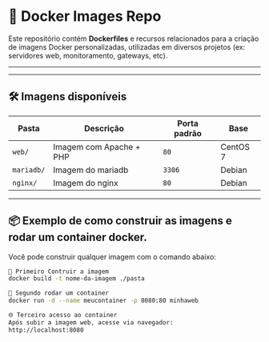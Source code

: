 # 🐳 Docker Images Repo

Este repositório contém **Dockerfiles** e recursos relacionados para a criação de imagens Docker personalizadas, utilizadas em diversos projetos (ex: servidores web, monitoramento, gateways, etc).

---

---

## 🛠️ Imagens disponíveis
| Pasta     | Descrição                                | Porta padrão | Base       |
|-----------|------------------------------------------|--------------|------------|
| `web/`    | Imagem com Apache + PHP                  | `80`         | CentOS 7   |
| `mariadb/`| Imagem do mariadb                        | `3306`       | Debian     |
| `nginx/`  | Imagem do nginx			       | `80`	      | Debian	   |


---

## 📦 Exemplo de como construir as imagens e rodar um container docker.

Você pode construir qualquer imagem com o comando abaixo:

```bash
🧱 Primeiro Contruir a imagem
docker build -t nome-da-imagem ./pasta

🚀 Segundo rodar um container
docker run -d --name meucontainer -p 8080:80 minhaweb

🌐 Terceiro acesso ao container
Após subir a imagem web, acesse via navegador:
http://localhost:8080



